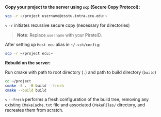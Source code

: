 **Copy your project to the server using `scp` (Secure Copy Protocol):**
```bash
scp -r ~/project username@csstu.intra.ecu.edu:~
```
⤷ `-r` initiates recursive secure copy (necessary for directories)
> **Note:** Replace `username` with your PirateID. 

After setting up `Host ecu` alias in `~/.ssh/config`:
```bash
scp -r ~/project ecu:~
```

**Rebuild on the server:**

Run cmake with path to root directory (`.`) and path to build directory (`build`)
```bash
cd ~/project
cmake -S . -B build --fresh
cmake --build build
```
⤷ `--fresh` performs a fresh configuration of the build tree, removing any existing `CMakeCache.txt` file and associated `CMakeFiles/` directory, and recreates them from scratch.
